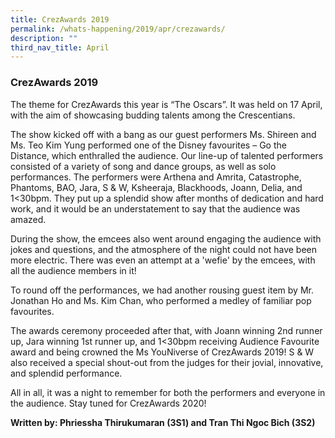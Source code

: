 ```yaml
---
title: CrezAwards 2019
permalink: /whats-happening/2019/apr/crezawards/
description: ""
third_nav_title: April
---
```

### **CrezAwards 2019**
The theme for CrezAwards this year is “The Oscars”. It was held on 17 April, with the aim of showcasing budding talents among the Crescentians.

The show kicked off with a bang as our guest performers Ms. Shireen and Ms. Teo Kim Yung performed one of the Disney favourites – Go the Distance, which enthralled the audience. Our line-up of talented performers consisted of a variety of song and dance groups, as well as solo performances. The performers were Arthena and Amrita, Catastrophe, Phantoms, BAO, Jara, S & W, Ksheeraja, Blackhoods, Joann, Delia, and 1<30bpm. They put up a splendid show after months of dedication and hard work, and it would be an understatement to say that the audience was amazed.

During the show, the emcees also went around engaging the audience with jokes and questions, and the atmosphere of the night could not have been more electric. There was even an attempt at a 'wefie' by the emcees, with all the audience members in it!

To round off the performances, we had another rousing guest item by Mr. Jonathan Ho and Ms. Kim Chan, who performed a medley of familiar pop favourites.

The awards ceremony proceeded after that, with Joann winning 2nd runner up, Jara winning 1st runner up, and 1<30bpm receiving Audience Favourite award and being crowned the Ms YouNiverse of CrezAwards 2019! S & W also received a special shout-out from the judges for their jovial, innovative, and splendid performance. 

All in all, it was a night to remember for both the performers and everyone in the audience. Stay tuned for CrezAwards 2020!

**Written by: Phriessha Thirukumaran (3S1) and Tran Thi Ngoc Bich (3S2)**

